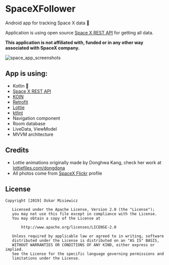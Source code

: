 # SpaceXFollower
Android app for tracking Space X data 🚀

Application is using open source [Space X REST API](https://github.com/r-spacex/SpaceX-API) for getting all data.

**This application is not affiliated with, funded or in any other way associated with SpaceX company.**

![space_app_screenshots](https://user-images.githubusercontent.com/31706606/61631590-0e307880-ac8b-11e9-8be7-6be10d68334c.png)

## App is using:
* Kotlin 💎
* [Space X REST API](https://github.com/r-spacex/SpaceX-API)
* [KOIN](https://insert-koin.io)
* [Retrofit](https://square.github.io/retrofit/)
* [Lottie](http://airbnb.io/lottie/#/)
* [ktlint](https://ktlint.github.io)
* Navigation component
* Room database
* LiveData, ViewModel
* MVVM architecture

## Credits
* Lottie animations originally made by Donghwa Kang, check her work at [lottiefiles.com/dongdona](https://lottiefiles.com/dongdona)
* All photos come from [SpaceX Flickr](https://www.flickr.com/people/spacex/) profile

## License
```
Copyright [2019] Oskar Misiewicz

   Licensed under the Apache License, Version 2.0 (the "License");
   you may not use this file except in compliance with the License.
   You may obtain a copy of the License at

       http://www.apache.org/licenses/LICENSE-2.0

   Unless required by applicable law or agreed to in writing, software
   distributed under the License is distributed on an "AS IS" BASIS,
   WITHOUT WARRANTIES OR CONDITIONS OF ANY KIND, either express or implied.
   See the License for the specific language governing permissions and
   limitations under the License.
```
